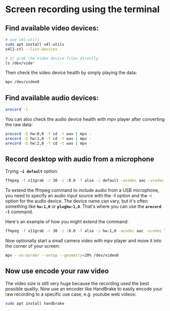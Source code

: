 # Screen recording using the terminal

## Find available video devices:
```bash
# use v4l-utils
sudo apt install v4l-utils
v4l2-ctl --list-devices

# or grab the video device files directly
ls /dev/vide*
```
Then check the video device health by simply playing the data:
```bash
mpv /dev/video0
```

## Find available audio devices:
```bash
arecord -l
```
You can also check the audio device health with mpv player after converting the raw data:
```bash
arecord -D hw:0,0 -f cd -t wav | mpv -
arecord -D hw:1,0 -f cd -t wav | mpv -
arecord -D hw:2,0 -f cd -t wav | mpv -
```

## Record desktop with audio from a microphone

Trying **`-i default`** option:
```bash
ffmpeg -f x11grab -r 30 -i :0.0 -f alsa -i default -acodec aac -vcodec libx264 -preset ultrafast -qp 0 output.mp4
```

To extend the ffmpeg command to include audio from a USB microphone, you need to specify an audio input source with the -f option and the -i option for the audio device. The device name can vary, but it's often something like **`hw:1,0`** or **`plughw:1,0`**. That's where you can use the **`arecord -l`** command.

Here's an example of how you might extend the command:

```bash
ffmpeg -f x11grab -r 30 -i :0.0 -f alsa -i hw:1,0 -acodec aac -vcodec libx264 -preset ultrafast -qp 0 output.mp4
```

Now optionally start a small camera video with mpv player and move it into the corner of your screen:
```bash
mpv --no-border --ontop --geometry=20% /dev/video0
```

## Now use encode your raw video

The video size is still very huge because the recording used the best possible quality.
Now use an encoder like HandBrake to easily encode your raw recording to a specific use case, e.g. youtube web videos:

```bash
sudo apt install handbrake
```
